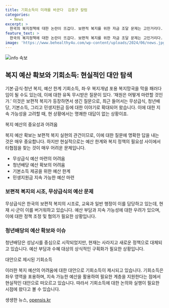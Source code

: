 ```yaml
---
title: 기회소득이 미래를 바꾼다  김종구 칼럼
categories:
  - News
excerpt: >
  한국의 복지정책에 대한 논란이 뜨겁다. 보편적 복지를 위한 자금 조달 문제는 고민거리다. 무상급식, 청년배당, 기본소득, 민생지원금 등 다양한 복지 정책들이 재원 문제에 직면하고 있다. 이에 대한 합리적인 대안은 제시되지 않고 있으며, 이러한 복지 정책들은 지속 가능성에 대한 의문도 제기된다. 기회소득 개념은 좌우 양쪽에서 지속 가능한 예산을 활용하며 필요한 계층을 지원한다는 점에서 논의의 중심에 자리하고 있다.
feature_text: >
  한국의 복지정책에 대한 논란이 뜨겁다. 보편적 복지를 위한 자금 조달 문제는 고민거리다. 무상급식, 청년배당, 기본소득, 민생지원금 등 다양한 복지 정책들이 재원 문제에 직면하고 있다. 이에 대한 합리적인 대안은 제시되지 않고 있으며, 이러한 복지 정책들은 지속 가능성에 대한 의문도 제기된다. 기회소득 개념은 좌우 양쪽에서 지속 가능한 예산을 활용하며 필요한 계층을 지원한다는 점에서 논의의 중심에 자리하고 있다.
image: 'https://www.behealthy4u.com/wp-content/uploads/2024/06/news.jpg'
---
```


<p><img src="https://www.behealthy4u.com/wp-content/uploads/2024/06/news.jpg" alt="info 속보" /></p>

<h2 data-ke-size="size26">복지 예산 확보와 기회소득: 현실적인 대안 탐색</h2>

<p>기본·급식·청년 복지, 예산 한계 기회소득, 좌·우 복지개념 포용 복지망국을 막을 패러다임이 될 수도 있는데, 이에 대한 유독 무시받은 질문이 있다. ‘재원은 어떻게 마련할 것인가.’ 이것은 보편적 복지가 등장하면서 생긴 질문으로, 최근 들어서는 무상급식, 청년배당, 기본소득, 그리고 민생지원금 등에 대한 이야기로 확대되어 왔습니다. 이에 대한 지속 가능성을 고려할 때, 현 상황에서는 명쾌한 대답이 없는 상황이죠.</p>

<p data-ke-size="size16">복지 예산의 중요성과 어려움</p>

<p>복지 예산 확보는 보편적 복지 실현의 관건이므로, 이에 대한 질문에 명확한 답을 내는 것은 매우 중요합니다. 하지만 현실적으로는 예산 한계와 복지 정책의 필요성 사이에서 타협점을 찾는 것이 매우 어려운 문제입니다.</p>

<ul>
  <li>무상급식 예산 마련의 어려움</li>
  <li>청년배당 예산 확보의 어려움</li>
  <li>기본소득 제공을 위한 예산 한계</li>
  <li>민생지원금 지속 가능한 예산 마련</li>
</ul>

<h3 data-ke-size="size22">보편적 복지의 시조, 무상급식의 예산 문제</h3>

<p>무상급식은 한국의 보편적 복지의 시조로, 교육과 일반 행정이 이를 담당하고 있는데, 현재 시·군이 이를 버거워하고 있습니다. 예산 부담과 지속 가능성에 대한 우려가 있으며, 이에 대한 정책 조정 및 협의가 필요한 상황입니다.</p>

<h3 data-ke-size="size22">청년배당의 예산 확보와 이슈</h3>

<p>청년배당은 성남시를 중심으로 시작되었지만, 현재는 사라지고 새로운 정책으로 대체되고 있습니다. 예산 부담과 수혜 대상의 상식적인 구획화가 필요한 상황입니다.</p>

<p data-ke-size="size16">대안으로 제시된 기회소득</p>

<p>이러한 복지 예산의 어려움에 대한 대안으로 기회소득이 제시되고 있습니다. 기회소득은 좌우 영역을 포용하며, 지속 가능한 예산을 활용하여 필요한 계층을 지원한다는 점에서 현실적인 대안으로 떠오르고 있습니다. 따라서 기회소득에 대한 논의와 실행이 필요한 시점에 왔다고 볼 수 있습니다.</p>
생생한 뉴스, <a href="https://opensis.kr" rel="dofollow">opensis.kr</a>


